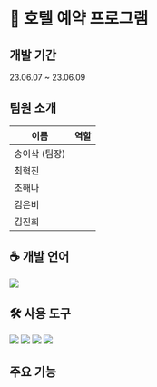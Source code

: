 # 🏨 호텔 예약 프로그램

## 개발 기간
23.06.07 ~ 23.06.09

## 팀원 소개
|이름|역할|
|---|-------|
|송이삭 (팀장)||
|최혁진||
|조해나||
|김은비||
|김진희||

## ☕️ 개발 언어
<img src="https://img.shields.io/badge/java-007396?style=for-the-badge&logo=java&logoColor=white">

## 🛠️ 사용 도구
<div>
  <img src="https://img.shields.io/badge/git-F05032?style=for-the-badge&logo=git&logoColor=white">
  <img src="https://img.shields.io/badge/github-181717?style=for-the-badge&logo=github&logoColor=white">
  <img src="https://img.shields.io/badge/intellij idea-6B57FF?style=for-the-badge&logo=intellij idea&logoColor=white">
  <img src="https://img.shields.io/badge/slack-4A154B?style=for-the-badge&logo=slack&logoColor=white">
</div>

## 주요 기능
